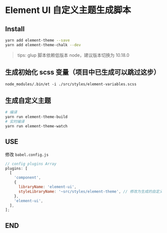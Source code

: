 # Element UI 自定义主题生成脚本

## Install

```sh
yarn add element-theme --save
yarn add element-theme-chalk --dev
```

> tips: glup 脚本依赖低版本 node，建议版本切换为 10.18.0

## 生成初始化 scss 变量（项目中已生成可以跳过这步）

```node
node_modules/.bin/et -i ./src/styles/element-variables.scss
```

## 生成自定义主题

```sh
# 编译
yarn run element-theme-build
# 实时编译
yarn run element-theme-watch
```

## USE

修改 `babel.config.js`

```javascript
// config plugins Array
plugins: [
  [
    'component',
    {
      libraryName: 'element-ui',
      styleLibraryName: '~src/styles/element-theme', // 修改为生成的自定义目录
    },
    'element-ui',
  ],
];
```

## END
